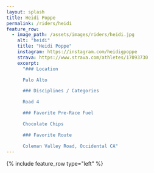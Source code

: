 ```yaml
---
layout: splash
title: Heidi Poppe
permalink: /riders/heidi
feature_row:
  - image_path: /assets/images/riders/heidi.jpg
    alt: "heidi"
    title: "Heidi Poppe"
    instagram: https://instagram.com/heidigpoppe
    strava: https://www.strava.com/athletes/17093730
    excerpt:
      "### Location

      Palo Alto

      ### Disciplines / Categories

      Road 4

      ### Favorite Pre-Race Fuel

      Chocolate Chips

      ### Favorite Route

      Coleman Valley Road, Occidental CA"
---
```


{% include feature_row type="left" %}
